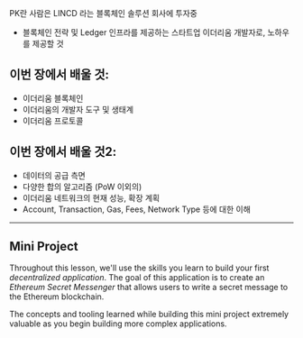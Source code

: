 PK란 사람은 LINCD 라는 블록체인 솔루션 회사에 투자중
  - 블록체인 전략 및 Ledger 인프라를 제공하는 스타트업
이더리움 개발자로, 노하우를 제공할 것

## 이번 장에서 배울 것:

- 이더리움 블록체인
- 이더리움의 개발자 도구 및 생태계
- 이더리움 프로토콜

## 이번 장에서 배울 것2:

- 데이터의 공급 측면
- 다양한 합의 알고리즘 (PoW 이외의)
- 이더리움 네트워크의 현재 성능, 확장 계획
- Account, Transaction, Gas, Fees, Network Type 등에 대한 이해

----

## Mini Project

Throughout this lesson, we'll use the skills you learn to build your first *decentralized application*. The goal of this application is to create an *Ethereum Secret Messenger* that allows users to write a secret message to the Ethereum blockchain.

The concepts and tooling learned while building this mini project extremely valuable as you begin building more complex applications.
